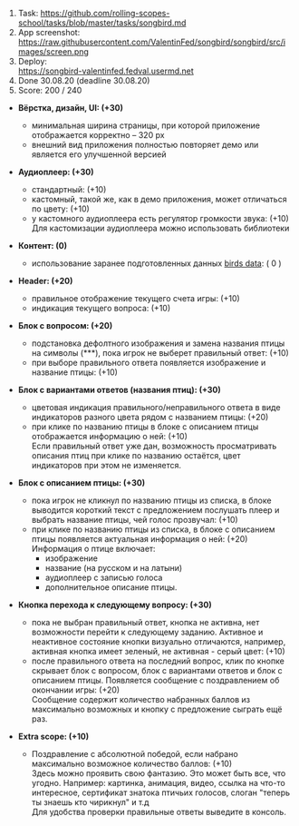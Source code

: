 1. Task:
   https://github.com/rolling-scopes-school/tasks/blob/master/tasks/songbird.md
2. App screenshot:
   https://raw.githubusercontent.com/ValentinFed/songbird/songbird/src/images/screen.png
3. Deploy:  
   https://songbird-valentinfed.fedval.usermd.net
4. Done 30.08.20 (deadline 30.08.20)
5. Score: 200 / 240

- **Вёрстка, дизайн, UI: (+30)**
  - минимальная ширина страницы, при которой приложение отображается корректно – 320 рх
  - внешний вид приложения полностью повторяет демо или является его улучшенной версией
- **Аудиоплеер: (+30)**

  - стандартный: (+10)
  - кастомный, такой же, как в демо приложения, может отличаться по цвету: (+10)
  - у кастомного аудиоплеера есть регулятор громкости звука: (+10)  
    Для кастомизации аудиоплеера можно использовать библиотеки

- **Контент: (0)**

  - использование заранее подготовленных данных [birds data](./songbird/birds.js): ( 0 )

- **Header: (+20)**
  - правильное отображение текущего счета игры: (+10)
  - индикация текущего вопроса: (+10)
- **Блок с вопросом: (+20)**

  - подстановка дефолтного изображения и замена названия птицы на символы (\*\*\*), пока игрок не выберет правильный ответ: (+10)
  - при выборе правильного ответа появляется изображение и название птицы: (+10)

- **Блок с вариантами ответов (названия птиц): (+30)**

  - цветовая индикация правильного/неправильного ответа в виде индикаторов разного цвета рядом с названием птицы: (+20)
  - при клике по названию птицы в блоке с описанием птицы отображается информацию о ней: (+10)  
    Если правильный ответ уже дан, возможность просматривать описания птиц при клике по названию остаётся, цвет индикаторов при этом не изменяется.

- **Блок с описанием птицы: (+30)**
  - пока игрок не кликнул по названию птицы из списка, в блоке выводится короткий текст с предложением послушать плеер и выбрать название птицы, чей голос прозвучал: (+10)
  - при клике по названию птицы из списка, в блоке с описанием птицы появляется актуальная информация о ней: (+20)  
    Информация о птице включает:
    - изображение
    - название (на русском и на латыни)
    - аудиоплеер с записью голоса
    - дополнительное описание птицы.
- **Кнопка перехода к следующему вопросу: (+30)**
  - пока не выбран правильный ответ, кнопка не активна, нет возможности перейти к следующему заданию. Активное и неактивное состояние кнопки визуально отличаются, например, активная кнопка имеет зеленый, не активная - серый цвет: (+10)
  - после правильного ответа на последний вопрос, клик по кнопке скрывает блок с вопросом, блок с вариантами ответов и блок с описанием птицы. Появляется сообщение с поздравлением об окончании игры: (+20)  
    Сообщение содержит количество набранных баллов из максимально возможных и кнопку с предложение сыграть ещё раз.
- **Extra scope: (+10)**
  - Поздравление с абсолютной победой, если набрано максимально возможное количество баллов: (+10)  
    Здесь можно проявить свою фантазию. Это может быть все, что угодно. Например: картинка, анимация, видео, ссылка на что-то интересное, сертификат знатока птичьих голосов, слоган "теперь ты знаешь кто чирикнул" и т.д  
    Для удобства проверки правильные ответы выведите в консоль.
